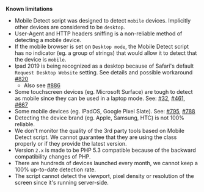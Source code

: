 **Known limitations**

* Mobile Detect script was designed to detect `mobile` devices. Implicitly other devices are considered to be `desktop`.
* User-Agent and HTTP headers sniffing is a non-reliable method of detecting a mobile device.
* If the mobile browser is set on `Desktop mode`, the Mobile Detect script has no indicator (eg. a group of strings) that would allow it to detect that the device is `mobile`.
* Ipad 2019 is being recognized as a desktop because of Safari's default `Request Desktop Website` setting. See details and possible workaround [#820](https://github.com/serbanghita/Mobile-Detect/issues/820)
  * Also see [#886](https://github.com/serbanghita/Mobile-Detect/issues/886#issuecomment-1047187763) 
* Some touchscreen devices (eg. Microsoft Surface) are tough to detect as mobile since they can be used in a laptop mode. See: [#32](https://github.com/serbanghita/Mobile-Detect/issues/32), [#461](https://github.com/serbanghita/Mobile-Detect/issues/461), [#667](https://github.com/serbanghita/Mobile-Detect/issues/667)
* Some mobile devices (eg. IPadOS, Google Pixel Slate). See: [#795](https://github.com/serbanghita/Mobile-Detect/issues/795), [#788](https://github.com/serbanghita/Mobile-Detect/issues/788)
* Detecting the device brand (eg. Apple, Samsung, HTC) is not 100% reliable.
* We don't monitor the quality of the 3rd party tools based on Mobile Detect script. 
We cannot guarantee that they are using the class properly or if they provide the latest version.
* Version `2.x` is made to be PHP 5.3 compatible because of the backward compatibility changes of PHP.
* There are hundreds of devices launched every month, we cannot keep a 100% up-to-date detection rate.
* The script cannot detect the viewport, pixel density or resolution of the screen since it's running server-side.
